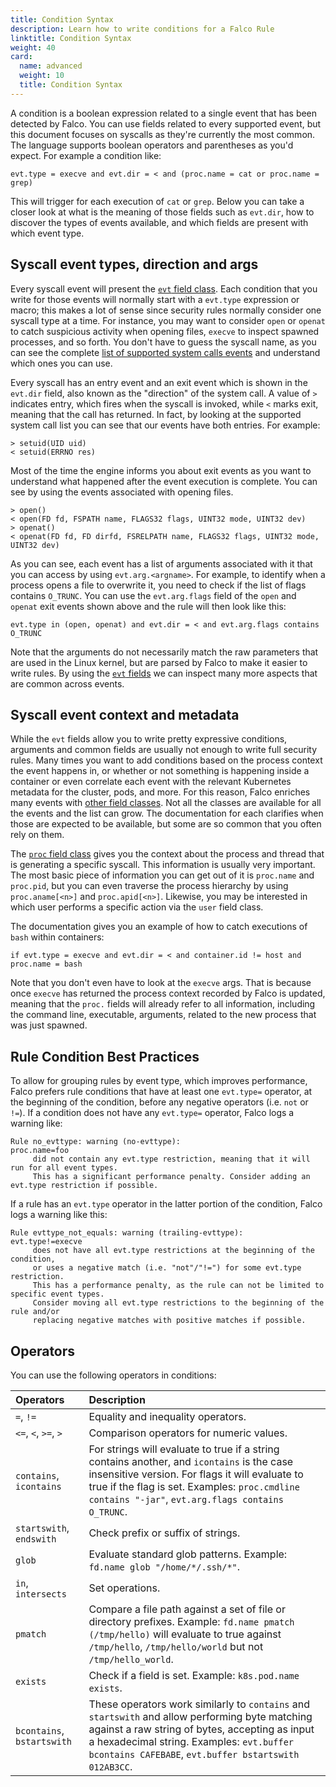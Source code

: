 ```yaml
---
title: Condition Syntax
description: Learn how to write conditions for a Falco Rule
linktitle: Condition Syntax
weight: 40
card:
  name: advanced
  weight: 10
  title: Condition Syntax
---
```


A condition is a boolean expression related to a single event that has been detected by Falco. You can use fields related to every supported event, but this document focuses on syscalls as they're currently the most common. The language supports boolean operators and parentheses as you'd expect. For example a condition like:

```
evt.type = execve and evt.dir = < and (proc.name = cat or proc.name = grep)
```

This will trigger for each execution of `cat` or `grep`. Below you can take a closer look at what is the meaning of those fields such as `evt.dir`, how to discover the types of events available, and which fields are present with which event type.

## Syscall event types, direction and args

Every syscall event will present the [`evt` field class](/docs/rules/supported-fields/#field-class-evt). Each condition that you write for those events will normally start with a `evt.type` expression or macro; this makes a lot of sense since security rules normally consider one syscall type at a time. For instance, you may want to consider `open` or `openat` to catch suspicious activity when opening files, `execve` to inspect spawned processes, and so forth. You don't have to guess the syscall name, as you can see the complete [list of supported system calls events](/docs/rules/supported-events) and understand which ones you can use.

Every syscall has an entry event and an exit event which is shown in the `evt.dir` field, also known as the "direction" of the system call. A value of `>` indicates entry, which fires when the syscall is invoked, while `<` marks exit, meaning that the call has returned. In fact, by looking at the supported system call list you can see that our events have both entries. For example:

```
> setuid(UID uid)
< setuid(ERRNO res)
```

Most of the time the engine informs you about exit events as you want to understand what happened after the event execution is complete. You can see by using the events associated with opening files.

```
> open()
< open(FD fd, FSPATH name, FLAGS32 flags, UINT32 mode, UINT32 dev)
> openat()
< openat(FD fd, FD dirfd, FSRELPATH name, FLAGS32 flags, UINT32 mode, UINT32 dev)
```

As you can see, each event has a list of arguments associated with it that you can access by using `evt.arg.<argname>`. For example, to identify when a process opens a file to overwrite it, you need to check if the list of flags contains `O_TRUNC`. You can use the `evt.arg.flags` field of the `open` and `openat` exit events shown above and the rule will then look like this:

```
evt.type in (open, openat) and evt.dir = < and evt.arg.flags contains O_TRUNC
```

Note that the arguments do not necessarily match the raw parameters that are used in the Linux kernel, but are parsed by Falco to make it easier to write rules. By using the [`evt` fields](/docs/rules/supported-fields/#field-class-evt) we can inspect many more aspects that are common across events.

## Syscall event context and metadata

While the `evt` fields allow you to write pretty expressive conditions, arguments and common fields are usually not enough to write full security rules. Many times you want to add conditions based on the process context the event happens in, or whether or not something is happening inside a container or even correlate each event with the relevant Kubernetes metadata for the cluster, pods, and more. For this reason, Falco enriches many events with [other field classes](/docs/rules/supported-fields). Not all the classes are available for all the events and the list can grow. The documentation for each clarifies when those are expected to be available, but some are so common that you often rely on them.

The [`proc` field class](/docs/rules/supported-fields/#field-class-process) gives you the context about the process and thread that is generating a specific syscall. This information is usually very important. The most basic piece of information you can get out of it is `proc.name` and `proc.pid`, but you can even traverse the process hierarchy by using `proc.aname[<n>]` and `proc.apid[<n>]`. Likewise, you may be interested in which user performs a specific action via the `user` field class.

The documentation gives you an example of how to catch executions of `bash` within containers:

```
if evt.type = execve and evt.dir = < and container.id != host and proc.name = bash
```

Note that you don't even have to look at the `execve` args. That is because once `execve` has returned the process context recorded by Falco is updated, meaning that the `proc.` fields will already refer to all information, including the command line, executable, arguments, related to the new process that was just spawned.

## Rule Condition Best Practices

To allow for grouping rules by event type, which improves performance, Falco prefers rule conditions that have at least one `evt.type=` operator, at the beginning of the condition, before any negative operators (i.e. `not` or `!=`). If a condition does not have any `evt.type=` operator, Falco logs a warning like:

```
Rule no_evttype: warning (no-evttype):
proc.name=foo
     did not contain any evt.type restriction, meaning that it will run for all event types.
     This has a significant performance penalty. Consider adding an evt.type restriction if possible.
```

If a rule has an `evt.type` operator in the latter portion of the condition, Falco logs a warning like this:

```
Rule evttype_not_equals: warning (trailing-evttype):
evt.type!=execve
     does not have all evt.type restrictions at the beginning of the condition,
     or uses a negative match (i.e. "not"/"!=") for some evt.type restriction.
     This has a performance penalty, as the rule can not be limited to specific event types.
     Consider moving all evt.type restrictions to the beginning of the rule and/or
     replacing negative matches with positive matches if possible.
```

## Operators

You can use the following operators in conditions:

Operators | Description
:---------|:-----------
`=`, `!=` | Equality and inequality operators.
`<=`, `<`, `>=`, `>` | Comparison operators for numeric values.
`contains`, `icontains` | For strings will evaluate to true if a string contains another, and `icontains` is the case insensitive version. For flags it will evaluate to true if the flag is set. Examples: `proc.cmdline contains "-jar"`, `evt.arg.flags contains O_TRUNC`.
`startswith`, `endswith` | Check prefix or suffix of strings.
`glob` | Evaluate standard glob patterns. Example: `fd.name glob "/home/*/.ssh/*"`.
`in`, `intersects` | Set operations.
`pmatch` | Compare a file path against a set of file or directory prefixes. Example: `fd.name pmatch (/tmp/hello)` will evaluate to true against `/tmp/hello`, `/tmp/hello/world` but not `/tmp/hello_world`.
`exists` | Check if a field is set. Example: `k8s.pod.name exists`.
`bcontains`, `bstartswith` | These operators work similarly to `contains` and `startswith` and allow performing byte matching against a raw string of bytes, accepting as input a hexadecimal string. Examples: `evt.buffer bcontains CAFEBABE`, `evt.buffer bstartswith 012AB3CC`.
